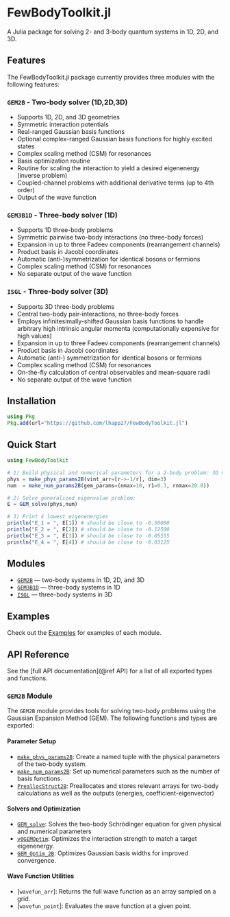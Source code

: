 # FewBodyToolkit.jl

A Julia package for solving 2- and 3-body quantum systems in 1D, 2D, and 3D.


## Features

The FewBodyToolkit.jl package currently provides three modules with the following features:

### `GEM2B` - Two-body solver (1D,2D,3D)
* Supports 1D, 2D, and 3D geometries
* Symmetric interaction potentials
* Real-ranged Gaussian basis functions
* Optional complex-ranged Gaussian basis functions for highly excited states
* Complex scaling method (CSM) for resonances
* Basis optimization routine
* Routine for scaling the interaction to yield a desired eigenenergy (inverse problem)
* Coupled-channel problems with additional derivative terms (up to 4th order)
* Output of the wave function

### `GEM3B1D` - Three-body solver (1D)
* Supports 1D three-body problems
* Symmetric pairwise two-body interactions (no three-body forces)
* Expansion in up to three Fadeev components (rearrangement channels)
* Product basis in Jacobi coordinates
* Automatic (anti-)symmetrization for identical bosons or fermions
* Complex scaling method (CSM) for resonances
* No separate output of the wave function

### `ISGL` - Three-body solver (3D)
* Supports 3D three-body problems
* Central two-body pair-interactions, no three-body forces
* Employs infinitesimally-shifted Gaussian basis functions to handle arbitrary high intrinsic angular momenta (computationally expensive for high values)
* Expansion in up to three Fadeev components (rearrangement channels)
* Product basis in Jacobi coordinates
* Automatic (anti-) symmetrization for identical bosons or fermions
* Complex scaling method (CSM) for resonances
* On-the-fly calculation of central observables and mean-square radii
* No separate output of the wave function


## Installation

```julia
using Pkg
Pkg.add(url="https://github.com/lhapp27/FewBodyToolkit.jl")
```

## Quick Start

```julia
using FewBodyToolkit

# 1) Build physical and numerical parameters for a 2-body problem: 3D Coulomb problem
phys = make_phys_params2B(vint_arr=[r->-1/r], dim=3)
num  = make_num_params2B(gem_params=(nmax=10, r1=0.3, rnmax=20.0))

# 2) Solve generalized eigenvalue problem:
E = GEM_solve(phys,num)

# 3) Print 4 lowest eigenenergies
println("E_1 = ", E[1]) # should be close to -0.50000
println("E_2 = ", E[2]) # should be close to -0.12500
println("E_3 = ", E[3]) # should be close to -0.05555
println("E_4 = ", E[4]) # should be close to -0.03125
```

## Modules

- [`GEM2B`](@ref) — two-body systems in 1D, 2D, and 3D  
- [`GEM3B1D`](@ref) — three-body systems in 1D  
- [`ISGL`](@ref) — three-body systems in 3D  


## Examples
Check out the [Examples](examples.md) for examples of each module.

## API Reference

See the [full API documentation](@ref API) for a list of all exported types and functions.


### `GEM2B` Module

The `GEM2B` module provides tools for solving two-body problems using the Gaussian Expansion Method (GEM). The following functions and types are exported:

#### Parameter Setup

- [`make_phys_params2B`](): Create a named tuple with the physical parameters of the two-body system.
- [`make_num_params2B`](): Set up numerical parameters such as the number of basis functions.
- [`PreallocStruct2B`](): Preallocates and stores relevant arrays for two-body calculations as well as the outputs (energies, coefficient-eigenvector)

#### Solvers and Optimization

- [`GEM_solve`](): Solves the two-body Schrödinger equation for given physical and numerical parameters
- [`v0GEMOptim`](): Optimizes the interaction strength to match a target eigenenergy.
- [`GEM_Optim_2B`](): Optimizes Gaussian basis widths for improved convergence.

#### Wave Function Utilities

- [`wavefun_arr`]: Returns the full wave function as an array sampled on a grid.
- [`wavefun_point`]: Evaluates the wave function at a given point.
